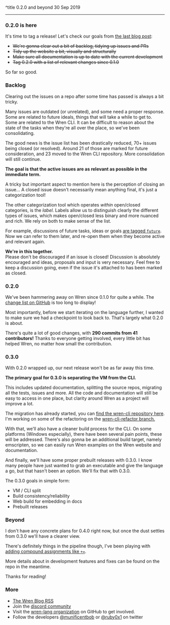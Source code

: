 ^title 0.2.0 and beyond
30 Sep 2019

---

### 0.2.0 is here

It's time to tag a release!
Let's check our goals from [the last blog post](0-hello-wren.html):

- <s>We're gonna clear out a bit of backlog, tidying up issues and PRs</s>
- <s>Tidy up the website a bit, visually and structurally</s>
- <s>Make sure all documentation is up to date with the current development</s>
- <s>Tag 0.2.0 with a list of relevant changes since 0.1.0</s>

So far so good.

### Backlog

Clearing out the issues on a repo after some time has passed is always a bit tricky. 

Many issues are outdated (or unrelated), and some need a proper response. Some are related to future ideals, things that will take a while to get to. Some are related to the Wren CLI. It can be difficult to reason about the state of the tasks when they're all over the place, so we've been consolidating.

The good news is the issue list has been drastically reduced, 70+ issues being closed (or resolved). Around 21 of those are marked for future consideration, and 23 moved to the Wren CLI repository. More consolidation will still continue.

**The goal is that the active issues are as relevant as possible in the immediate term.**

A tricky but important aspect to mention here is the perception of closing an issue...
A closed issue doesn't necessarily mean anything final, it's just a categorization tool!

The other categorization tool which operates _within_ open/closed categories, is the _label_. Labels allow us to distinguish clearly the different types of issues, which makes open/closed less binary and more nuanced and rich. We rely on both to make sense of the list.

For example, discussions of future tasks, ideas or goals [are tagged `future`](https://github.com/wren-lang/wren/issues?utf8=%E2%9C%93&q=is%3Aissue+label%3Afuture+). Now we can refer to them later, and re-open them when they become active and relevant again.

**We're in this together.**   
Please don't be discouraged if an issue is closed! Discussion is absolutely encouraged and ideas, proposals and input is very necessary. Feel free to keep a discussion going, even if the issue it's attached to has been marked as closed.

### 0.2.0

We've been hammering away on Wren since 0.1.0 for quite a while. The [change list on GitHub](https://github.com/wren-lang/wren/compare/0.1.0...5338275dcdd97fd8d9fc614f420a645500836a59) is too long to display!

Most importantly, before we start iterating on the language further, I wanted to make sure we had a checkpoint to look back to. That's largely what 0.2.0 is about.

There's quite a lot of good changes, with **290 commits from 41 contributors!**
Thanks to everyone getting involved, every little bit has helped Wren, no matter how small the contribution.

### 0.3.0

With 0.2.0 wrapped up, our next release won't be as far away this time.

**The primary goal for 0.3.0 is separating the VM from the CLI.**

This includes updated documentation, splitting the source repos, migrating all the tests, issues and more.
All the code and documentation will still be easy to access in one place, but clarity around Wren as a project will improve a lot.

The migration has already started, you can [find the wren-cli repository here](https://github.com/wren-lang/wren-cli).
I'm working on some of the refactoring on the [wren-cli-refactor branch.](https://github.com/wren-lang/wren/tree/wren-cli-refactor)

With that, we'll also have a cleaner build process for the CLI.
On some platforms (Windows especially), there have been several pain points, these will be addressed.
There's also gonna be an additional build target, namely emscripten, so we can easily run Wren examples on the Wren website and documentation.

And finally, we'll have some proper prebuilt releases with 0.3.0.
I know many people have just wanted to grab an executable and give the language a go, but that hasn't been an option.
We'll fix that with 0.3.0.

The 0.3.0 goals in simple form:
- VM / CLI split
- Build consistency/reliability
- Web build for embedding in docs
- Prebuilt releases

### Beyond

I don't have any concrete plans for 0.4.0 right now, but once the dust settles from 0.3.0 we'll have a clearer view.

There's definitely things in the pipeline though, I've been playing with [adding compound assignments like `+=`](https://github.com/wren-lang/wren/pull/701).

More details about in development features and fixes can be found on the repo in the meantime.

Thanks for reading!

### More

- [The Wren Blog RSS](http://wren.io/blog/rss.xml)
- Join the [discord community](https://discord.gg/Kx6PxSX)
- Visit the [wren-lang organization](https://github.com/wren-lang) on GitHub to get involved.
- Follow the developers [@munificentbob](https://twitter.com/munificentbob) or [@ruby0x1](https://twitter.com/ruby0x1) on twitter



